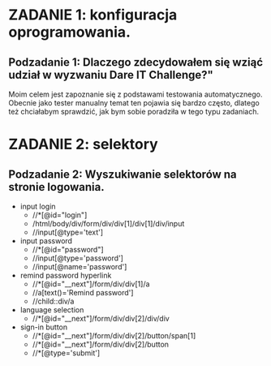 # ZADANIE 1: konfiguracja oprogramowania.

## Podzadanie 1: Dlaczego zdecydowałem się wziąć udział w wyzwaniu Dare IT Challenge?"

Moim celem jest zapoznanie się z podstawami testowania automatycznego. Obecnie jako tester manualny temat ten pojawia się bardzo często, dlatego też chciałabym sprawdzić, jak bym sobie poradziła w tego typu zadaniach.

# ZADANIE 2: selektory

## Podzadanie 2: Wyszukiwanie selektorów na stronie logowania. 

- input login
  - //*[@id="login"]
  - /html/body/div/form/div/div[1]/div[1]/div/input
  - //input[@type='text']
- input password
  - //*[@id="password"]
  - //input[@type='password']
  - //input[@name='password']
- remind password hyperlink
  - //*[@id="__next"]/form/div/div[1]/a
  - //a[text()='Remind password']
  - //child::div/a
- language selection
  - //*[@id="__next"]/form/div/div[2]/div/div
- sign-in button
  - //*[@id="__next"]/form/div/div[2]/button/span[1]
  - //*[@id="__next"]/form/div/div[2]/button
  - //*[@type='submit']
